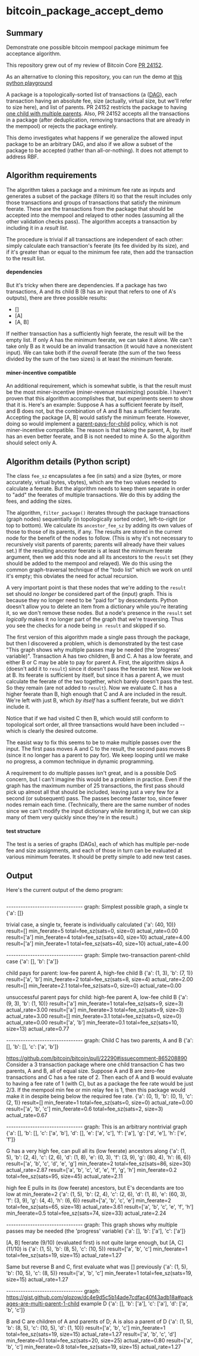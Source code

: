 # bitcoin_package_accept_demo

## Summary

Demonstrate one possible bitcoin mempool package minimum fee
acceptance algorithm.

This repository grew out of my review of Bitcoin Core
[PR 24152](https://github.com/bitcoin/bitcoin/pull/24152).

As an alternative to cloning this repository, you can run the
demo at [this python playground](https://code.sololearn.com/c3Z6xssy8km5)

A package is a topologically-sorted list of transactions (a
([DAG](https://en.wikipedia.org/wiki/Directed_acyclic_graph)),
each transaction having an absolute fee, size (actually, virtual size,
but we'll refer to size here), and list of parents.
PR 24152 restricts the package to having
[one child with multiple
parents](https://gist.github.com/glozow/dc4e9d5c5b14ade7cdfac40f43adb18a#packages-are-multi-parent-1-child).
Also, PR 24152 accepts all the transactions in a package
(after deduplication, removing transactions that are already
in the mempool) or rejects the package entirely.

This demo investigates what happens if we generalize
the allowed input package to be an arbitrary DAG, and also
if we allow a subset of the package to be accepted (rather than
all-or-nothing). It does not attempt to address RBF.

## Algorithm requirements

The algorithm takes a package and a minimum fee rate as inputs
and generates a subset of the package (filters it) so that the result
includes only those transactions and groups of transactions that
satisfy the minimum feerate. These are the transactions
from the package that should be accepted into the mempool and relayed
to other nodes (assuming all the other validation checks pass). The
algorithm accepts a transaction by including it in a _result list_.

The procedure is trivial if all transactions are independent of each
other: simply calculate each transaction's feerate (its fee divided
by its size), and if it's greater than or equal to the minimum fee
rate, then add the transaction to the result list.

#### dependencies

But it's tricky when there are dependencies. If a package has
two transactions, A and its child B (B has an input that refers to
one of A's outputs), there are three possible results:

- []
- [A]
- [A, B]

If neither transaction has a sufficiently high feerate, the
result will be the empty list. 
If only A has the minimum feerate, we can take it alone.
We can't take only B as it would be
an invalid transaction (it would have a nonexistent input).
We can take both if the _overall_ feerate (the sum of the two feess
divided by the sum of the two sizes) is at least the minimum feerate.

#### miner-incentive compatible

An additional requirement, which is somewhat subtle, is that the result
must be the most miner-incentive (miner-revenue maximizing) possible.
I haven't proven that this algorithm accomplishes that, but experiments
seem to show that it is. Here's an example:
Suppose A has a sufficient
feerate by itself, and B does not, but the combination of A and B
has a sufficient feerate. Accepting the package [A, B]
would satisfy the minimum feerate. However, doing so would implement a
[parent-pays-for-child](https://gist.github.com/glozow/dc4e9d5c5b14ade7cdfac40f43adb18a#always-try-individual-submission-first)
policy, which is not miner-incentive compatible.
The reason is that taking the
parent, A, by itself has an even better feerate,
and B is not needed to mine A. So the algorithm should select only A.

## Algorithm details (Python script)

The class `fee_sz` encapsulates a fee (in sats) and a size
(bytes, or more accurately, virtual bytes, vbytes), which are
the two values needed to calculate a feerate. But the algorithm
needs to keep them separate in order to "add" the feerates
of multiple transactions. We do this by adding the fees, and
adding the sizes.

The algorithm, `filter_package()` iterates through the package
transactions (graph nodes) sequentially
(in topologically sorted order), left-to-right (or top to bottom).
We calculate its `ancestor_fee_sz`
by adding its own values of those to those of
its parents, if any.
The results are stored in the current node for the benefit of
the nodes to follow. (This is why it's not necessary to
recursively visit parents of parents; parents will already
have their values set.)
If the resulting ancestor feerate is at least the
minimum feerate argument, then we add this node and all its
ancestors to the `result` set (they should be added to the mempool
and relayed). We do this using the common graph-traversal
technique of the "todo list" which we work on until it's empty;
this obviates the need for actual recursion.

A very important point is that these nodes that we're
adding to the `result` set should _no longer_ be
considered part of the (input) graph. This is because they
no longer need to be "paid for" by descendants.
Python doesn't allow you
to delete an item from a dictionary while you're iterating it,
so we don't remove these nodes. But a node's presence in the
`result` set _logically_ makes it no longer part of the graph
that we're traversing. Thus you see the checks for a node
being `in result` and skipped if so.

The first version of this algorithm made a single pass through
the package, but then I discovered a problem, which is demonstrated
by the test case "This graph shows why multiple passes may be
needed (the 'progress' variable)". Transaction A has two
children, B and C. A has a low feerate, and either B or
C may be able to pay for parent A. First, the algorithm
skips A (doesn't add it to `result`) since it doesn't pass the
feerate test. Now we look
at B. Its feerate is sufficient by itself, but since it has a parent A,
we must calculate the feerate of the
two together, which barely doesn't pass the test. So they
remain (are not added to `result`). Now we evaluate C. It
has a higher feerate than B, high enough that C and A
are included in the result. We're left with just B, which
_by itself_ has a suffient feerate, but we didn't include it.

Notice that if we had visited C then B, which would still
conform to topological sort order, all three transactions
would have been included -- which is clearly the desired
outcome.

The easist way to fix this seems to be to make multiple
passes over the input. The first pass moves A and C to
the result, the second pass moves B (since it no longer
has a parent to pay for). We keep looping
until we make no progress, a common technique in
dynamic programming.

A requirement to
do multiple passes isn't great, and is a possible DoS
concern, but I can't imagine this would be a problem in
practice. Even if the graph has the maximum number of 25
transactions, the first pass should pick up almost
all that should be included, leaving just a very few for
a second (or subsequent) pass. The passes become faster
too, since fewer nodes remain each time. (Technically,
there are the same number of nodes since we can't modify
the input dictionary while iterating it, but we can skip
many of them very quickly since they're in the result.)

#### test structure

The test is a series of graphs (DAGs), each of which has
multiple per-node fee and size assignments, and each of
those in turn can be evaluated at various minimum feerates.
It should be pretty simple to add new test cases.

## Output

Here's the current output of the demo program:
```
```
-------------------------------- graph:
Simplest possible graph, a single tx
{'a': []}

trivial case, a single tx, feerate is individually calculated
{'a': (40, 10)}
   result=[] min_feerate=5 total=fee_sz(sats=0, size=0) actual_rate=0.00
   result=['a'] min_feerate=4 total=fee_sz(sats=40, size=10) actual_rate=4.00
   result=['a'] min_feerate=1 total=fee_sz(sats=40, size=10) actual_rate=4.00

-------------------------------- graph:
Simple two-transaction parent-child case
{'a': [], 'b': ['a']}

child pays for parent: low-fee parent A, high-fee child B
{'a': (1, 3), 'b': (7, 1)}
   result=['a', 'b'] min_feerate=2 total=fee_sz(sats=8, size=4) actual_rate=2.00
   result=[] min_feerate=2.1 total=fee_sz(sats=0, size=0) actual_rate=0.00

unsuccessful parent pays for child: high-fee parent A, low-fee child B
{'a': (9, 3), 'b': (1, 10)}
   result=['a'] min_feerate=1 total=fee_sz(sats=9, size=3) actual_rate=3.00
   result=['a'] min_feerate=3 total=fee_sz(sats=9, size=3) actual_rate=3.00
   result=[] min_feerate=3.1 total=fee_sz(sats=0, size=0) actual_rate=0.00
   result=['a', 'b'] min_feerate=0.1 total=fee_sz(sats=10, size=13) actual_rate=0.77

-------------------------------- graph:
Child C has two parents, A and B
{'a': [], 'b': [], 'c': ['a', 'b']}

https://github.com/bitcoin/bitcoin/pull/22290#issuecomment-865208890
Consider a 3 transaction package where one child transaction C has two
parents, A and B, all of equal size. Suppose A and B are zero-fee transactions
and C has a fee rate of 2. Then each of A and B would evaluate to having
a fee rate of 1 (with C), but as a package the fee rate would be just 2/3.
If the mempool min fee or min relay fee is 1, then this package would make it
in despite being below the required fee rate.
{'a': (0, 1), 'b': (0, 1), 'c': (2, 1)}
   result=[] min_feerate=1 total=fee_sz(sats=0, size=0) actual_rate=0.00
   result=['a', 'b', 'c'] min_feerate=0.6 total=fee_sz(sats=2, size=3) actual_rate=0.67

-------------------------------- graph:
This is an arbitrary nontrivial graph
{'a': [], 'b': [], 'c': ['a', 'b'], 'd': [], 'e': ['a', 'c'], 'f': ['a'], 'g': ['d', 'e'], 'h': ['e', 'f']}

G has a very high fee, can pull all its (low feerate) ancestors along
{'a': (1, 5), 'b': (2, 4), 'c': (2, 6), 'd': (1, 8), 'e': (0, 3), 'f': (3, 9), 'g': (80, 4), 'h': (6, 6)}
   result=['a', 'b', 'c', 'd', 'e', 'g'] min_feerate=2 total=fee_sz(sats=86, size=30) actual_rate=2.87
   result=['a', 'b', 'c', 'd', 'e', 'f', 'g', 'h'] min_feerate=0.2 total=fee_sz(sats=95, size=45) actual_rate=2.11

high fee E pulls in its (low feerate) ancestors, but E's decendants are too low at min_feerate=2
{'a': (1, 5), 'b': (2, 4), 'c': (2, 6), 'd': (1, 8), 'e': (60, 3), 'f': (3, 9), 'g': (4, 4), 'h': (6, 6)}
   result=['a', 'b', 'c', 'e'] min_feerate=2 total=fee_sz(sats=65, size=18) actual_rate=3.61
   result=['a', 'b', 'c', 'e', 'f', 'h'] min_feerate=0.5 total=fee_sz(sats=74, size=33) actual_rate=2.24

-------------------------------- graph:
This graph shows why multiple passes may be needed (the 'progress' variable)
{'a': [], 'b': ['a'], 'c': ['a']}

[A, B] feerate (9/10) (evaluated first) is not quite large enough, but [A, C] (11/10) is
{'a': (1, 5), 'b': (8, 5), 'c': (10, 5)}
   result=['a', 'b', 'c'] min_feerate=1 total=fee_sz(sats=19, size=15) actual_rate=1.27

Same but reverse B and C, first evaluate what was [] previously
{'a': (1, 5), 'b': (10, 5), 'c': (8, 5)}
   result=['a', 'b', 'c'] min_feerate=1 total=fee_sz(sats=19, size=15) actual_rate=1.27

-------------------------------- graph:
https://gist.github.com/glozow/dc4e9d5c5b14ade7cdfac40f43adb18a#packages-are-multi-parent-1-child example D
{'a': [], 'b': ['a'], 'c': ['a'], 'd': ['a', 'b', 'c']}

B and C are children of A and parents of D; A is also a parent of D
{'a': (1, 5), 'b': (8, 5), 'c': (10, 5), 'd': (1, 10)}
   result=['a', 'b', 'c'] min_feerate=1 total=fee_sz(sats=19, size=15) actual_rate=1.27
   result=['a', 'b', 'c', 'd'] min_feerate=0.1 total=fee_sz(sats=20, size=25) actual_rate=0.80
   result=['a', 'b', 'c'] min_feerate=0.8 total=fee_sz(sats=19, size=15) actual_rate=1.27
```
